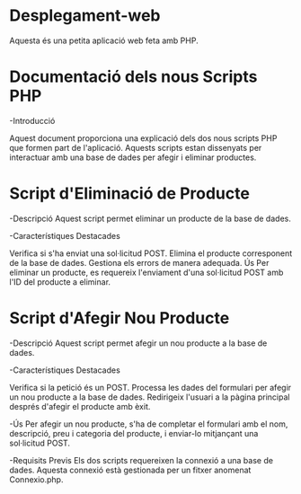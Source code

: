 # Desplegament-web
Aquesta és una petita aplicació web feta amb PHP.

# Documentació dels nous Scripts PHP

-Introducció

Aquest document proporciona una explicació dels dos nous scripts PHP que formen part de l'aplicació. Aquests scripts estan dissenyats per interactuar amb una base de dades per afegir i eliminar productes.

# Script d'Eliminació de Producte

-Descripció
Aquest script permet eliminar un producte de la base de dades.

-Característiques Destacades

Verifica si s'ha enviat una sol·licitud POST.
Elimina el producte corresponent de la base de dades.
Gestiona els errors de manera adequada.
Ús
Per eliminar un producte, es requereix l'enviament d'una sol·licitud POST amb l'ID del producte a eliminar.

# Script d'Afegir Nou Producte

-Descripció
Aquest script permet afegir un nou producte a la base de dades.

-Característiques Destacades

Verifica si la petició és un POST.
Processa les dades del formulari per afegir un nou producte a la base de dades.
Redirigeix l'usuari a la pàgina principal després d'afegir el producte amb èxit.

-Ús
Per afegir un nou producte, s'ha de completar el formulari amb el nom, descripció, preu i categoria del producte, i enviar-lo mitjançant una sol·licitud POST.

-Requisits Previs
Els dos scripts requereixen la connexió a una base de dades. Aquesta connexió està gestionada per un fitxer anomenat Connexio.php.
